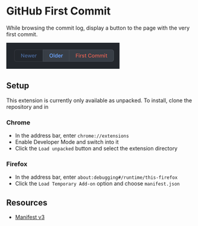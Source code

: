 # GitHub First Commit

While browsing the commit log, display a button to the page with the very first
commit.

![screenshot](./images/screenshot.png)

## Setup

This extension is currently only available as unpacked. To install, clone the repository and in

### Chrome

* In the address bar, enter `chrome://extensions`
* Enable Developer Mode and switch into it
* Click the `Load unpacked` button and select the extension directory

### Firefox

* In the address bar, enter `about:debugging#/runtime/this-firefox`
* Click the `Load Temporary Add-on` option and choose `manifest.json`

## Resources

* [Manifest v3](https://developer.chrome.com/docs/extensions/mv3/intro/)
